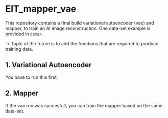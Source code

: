 # EIT_mapper_vae

This repository contains a final build variational autoencoder (vae) and mapper, to train an AI image reconstruction.
One data-set example is provided in `data/`.

 -> Topic of the future is to add the functions that are required to produce training data.

## 1. Variational Autoencoder

You have to run this first.

## 2. Mapper

If the vae run was succesfull, you can train the mapper
based on the same data-set.